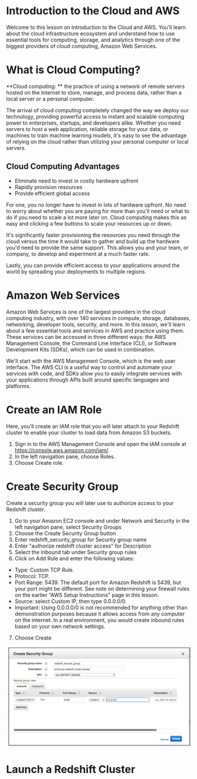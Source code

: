 # Introduction to the Cloud and AWS

Welcome to this lesson on Introduction to the Cloud and AWS. You'll learn about the cloud infrastructure ecosystem and understand how to use essential tools for computing, storage, and analytics through one of the biggest providers of cloud computing, Amazon Web Services.

# What is Cloud Computing?
**Cloud computing: ** the practice of using a network of remote servers hosted on the Internet to store, manage, and process data, rather than a local server or a personal computer.

The arrival of cloud computing completely changed the way we deploy our technology, providing powerful access to instant and scalable computing power to enterprises, startups, and developers alike. Whether you need servers to host a web application, reliable storage for your data, or machines to train machine learning models, it's easy to see the advantage of relying on the cloud rather than utilizing your personal computer or local servers.

## Cloud Computing Advantages
* Eliminate need to invest in costly hardware upfront
* Rapidly provision resources
* Provide efficient global access

For one, you no longer have to invest in lots of hardware upfront. No need to worry about whether you are paying for more than you'll need or what to do if you need to scale a lot more later on. Cloud computing makes this as easy and clicking a few buttons to scale your resources up or down.

It's significantly faster provisioning the resources you need through the cloud versus the time it would take to gather and build up the hardware you'd need to provide the same support. This allows you and your team, or company, to develop and experiment at a much faster rate.

Lastly, you can provide efficient access to your applications around the world by spreading your deployments to multiple regions.

# Amazon Web Services
Amazon Web Services is one of the largest providers in the cloud computing industry, with over 140 services in compute, storage, databases, networking, developer tools, security, and more. In this lesson, we'll learn about a few essential tools and services in AWS and practice using them. These services can be accessed in three different ways: the AWS Management Console, the Command Line Interface (CLI), or Software Development Kits (SDKs), which can be used in combination.

We'll start with the AWS Management Console, which is the web user interface. The AWS CLI is a useful way to control and automate your services with code, and SDKs allow you to easily integrate services with your applications through APIs built around specific languages and platforms.

# Create an IAM Role
Here, you'll create an IAM role that you will later attach to your Redshift cluster to enable your cluster to load data from Amazon S3 buckets.

1. Sign in to the AWS Management Console and open the IAM console at https://console.aws.amazon.com/iam/.
2. In the left navigation pane, choose Roles.
3. Choose Create role.

# Create Security Group
Create a security group you will later use to authorize access to your Redshift cluster.

1. Go to your Amazon EC2 console and under Network and Security in the left navigation pane, select Security Groups
2. Choose the Create Security Group button
3. Enter redshift_security_group for Security group name
4. Enter "authorize redshift cluster access" for Description
5. Select the Inbound tab under Security group rules
6. Click on Add Rule and enter the following values:

* Type: Custom TCP Rule.
* Protocol: TCP.
* Port Range: 5439. The default port for Amazon Redshift is 5439, but your port might be different. See note on determining your firewall rules on the earlier "AWS Setup Instructions" page in this lesson.
* Source: select Custom IP, then type 0.0.0.0/0.
* Important: Using 0.0.0.0/0 is not recommended for anything other than demonstration purposes because it allows access from any computer on the internet. In a real environment, you would create inbound rules based on your own network settings.

7. Choose Create

<Img src="https://github.com/rhnyewale/Data-Engineering-Projects/blob/main/3%20Cloud%20Data%20Warehouses/2%20Introduction%20to%20Cloud%20Computing%20and%20AWS/Images/Create_security_group.JPG?raw=true">

# Launch a Redshift Cluster


 



